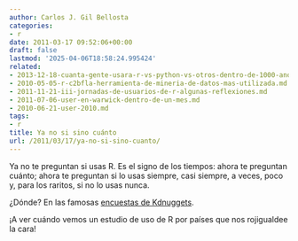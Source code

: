 ```yaml
---
author: Carlos J. Gil Bellosta
categories:
- r
date: 2011-03-17 09:52:06+00:00
draft: false
lastmod: '2025-04-06T18:58:24.995424'
related:
- 2013-12-18-cuanta-gente-usara-r-vs-python-vs-otros-dentro-de-1000-anos.md
- 2010-05-05-r-c2bfla-herramienta-de-mineria-de-datos-mas-utilizada.md
- 2011-11-21-iii-jornadas-de-usuarios-de-r-algunas-reflexiones.md
- 2011-07-06-user-en-warwick-dentro-de-un-mes.md
- 2010-06-21-user-2010.md
tags:
- r
title: Ya no si sino cuánto
url: /2011/03/17/ya-no-si-sino-cuanto/
---
```


Ya no te preguntan si usas R. Es el signo de los tiempos: ahora te preguntan cuánto; ahora te preguntan si lo usas siempre, casi siempre, a veces, poco y, para los raritos, si no lo usas nunca.

¿Dónde? En las famosas [encuestas de Kdnuggets](http://www.kdnuggets.com/2011/03/new-poll-r-in-analytics-data-mining-work.html?k11n07).

¡A ver cuándo vemos un estudio de uso de R por países que nos rojigualdee la cara!